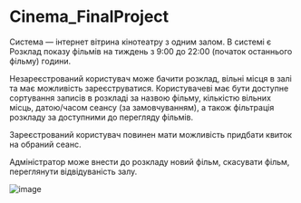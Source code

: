 # Cinema_FinalProject
Система — інтернет вітрина кінотеатру з одним залом. В системі є Розклад показу фільмів на тиждень з 9:00 до 22:00 (початок останнього фільму) години.

Незареєстрований користувач може бачити розклад, вільні місця в залі та має можливість зареєструватися.
Користувачеві має бути доступне сортування записів в розкладі за назвою фільму, кількістю вільних місць,  датою/часом сеансу (за замовчуванням), а також фільтрація розкладу за доступними до перегляду фільмів.

Зареєстрований користувач повинен мати можливість придбати квиток на обраний сеанс.

Адміністратор може внести до розкладу новий фільм, скасувати фільм, переглянути відвідуваність залу.

![image](https://user-images.githubusercontent.com/56586117/109290604-7e708a00-7830-11eb-9f61-9f3909e50436.png)
